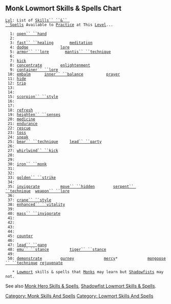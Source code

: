 ## Monk Lowmort Skills & Spells Chart

[`Lvl`](Level "wikilink")`: List of `[`Skills`` ``&`` ``Spells`](:Category:_Skills_And_Spells "wikilink")` Available to `[`Practice`](Practice "wikilink")` at This `[`Level`](Level "wikilink")`...`  
`     `  
`  1: `[`open`` ``hand`](Open_Hand "wikilink")  
`  2: `  
`  3: `[`fast`` ``healing`](Fast_Healing "wikilink")`       `[`meditation`](Meditation "wikilink")  
`  4: `[`dodge`](Dodge "wikilink")`              `[`lore`](Lore "wikilink")  
`  5: `[`armor`` ``lore`](Armor_Lore "wikilink")`       `[`mantis`` ``technique`](Mantis_Technique "wikilink")  
`  6: `  
`  7: `[`kick`](Kick "wikilink")  
`  8: `[`concentrate`](Concentrate "wikilink")`        `[`enlightenment`](Enlightenment "wikilink")  
`  9: `[`container`` ``lore`](Container_Lore "wikilink")  
` 10: `[`embalm`](Embalm "wikilink")`      `[`inner`` ``balance`](Inner_Balance "wikilink")`          `[`prayer`](Prayer "wikilink")  
` 11: `[`hide`](Hide "wikilink")  
` 12: `[`trip`](Trip "wikilink")  
` 13: `  
` 14: `  
` 15: `[`scorpion`` ``style`](Scorpion_Style "wikilink")  
` 16: `  
` 17: `  
` 18: `[`refresh`](Refresh "wikilink")  
` 19: `[`heighten`` ``senses`](Heighten_Senses "wikilink")  
` 20: `[`medicine`](Medicine "wikilink")  
` 21: `[`endurance`](Endurance "wikilink")  
` 22: `[`rescue`](Rescue "wikilink")  
` 23: `[`toss`](Toss "wikilink")  
` 24: `[`sneak`](Sneak "wikilink")  
` 25: `[`bear`` ``technique`](Bear_Technique "wikilink")`     `[`lead`` ``party`](Lead_Party "wikilink")  
` 26: `  
` 27: `[`whirlwind`` ``kick`](Whirlwind_Kick "wikilink")  
` 28: `  
` 29: `  
` 30: `[`iron`` ``monk`](Iron_Monk "wikilink")  
` 31: `  
` 32: `  
` 33: `[`golden`` ``strike`](Golden_Strike "wikilink")  
` 34: `  
` 35: `[`invigorate`](Invigorate "wikilink")`         `[`move`` ``hidden`](Move_Hidden "wikilink")`        `[`serpent`` ``technique`](Serpent_Technique "wikilink")`  `[`weapon`` ``lore`](Weapon_Lore "wikilink")  
` 36: `  
` 37: `[`crane`` ``style`](Crane_Style "wikilink")  
` 38: `[`enhanced`` ``vitality`](Enhanced_Vitality "wikilink")  
` 39: `  
` 40: `[`mass`` ``invigorate`](Mass_Invigorate "wikilink")  
` 41: `  
` 42: `  
` 43: `  
` 44: `  
` 45: `[`counter`](Counter "wikilink")  
` 46: `  
` 47: `[`lead`` ``gang`](Lead_Gang "wikilink")  
` 48: `[`emu`` ``stance`](Emu_Stance "wikilink")`         `[`tiger`` ``stance`](Tiger_Stance "wikilink")  
` 49: `  
` 50: `[`demonstrate`](Demonstrate "wikilink")`        `[`gurney`](Gurney "wikilink")`             `[`mercy`](Mercy "wikilink")`*             `[`mongoose`` ``technique`](Mongoose_Technique "wikilink")` `[`rejuvenate`](Rejuvenate "wikilink")  
`     `  
`   * `[`Lowmort`](:Category:_Lowmort "wikilink")` skills & spells that `[`Monks`](:Category:_Monks "wikilink")` may learn but `[`Shadowfists`](:Category:_Shadowfists "wikilink")` may not.`

See also [Monk Hero Skills &
Spells](:Category:_Monk_Hero_Skills_And_Spells "wikilink"), [Shadowfist
Lowmort Skills &
Spells](:Category:_Shadowfist_Lowmort_Skills_And_Spells "wikilink").

[Category: Monk Skills And
Spells](Category:_Monk_Skills_And_Spells "wikilink") [Category: Lowmort
Skills And Spells](Category:_Lowmort_Skills_And_Spells "wikilink")
